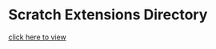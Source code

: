 # Scratch Extensions Directory
[click here to view](http://savaka2.github.io/scratch-extensions-directory/)
